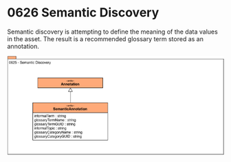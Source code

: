 <!-- SPDX-License-Identifier: CC-BY-4.0 -->
<!-- Copyright Contributors to the Egeria project. -->

# 0626 Semantic Discovery

Semantic discovery is attempting to define the
meaning of the data values in the asset.
The result is a recommended glossary term
stored as an annotation.

![UML](0626-Semantic-Discovery.png)